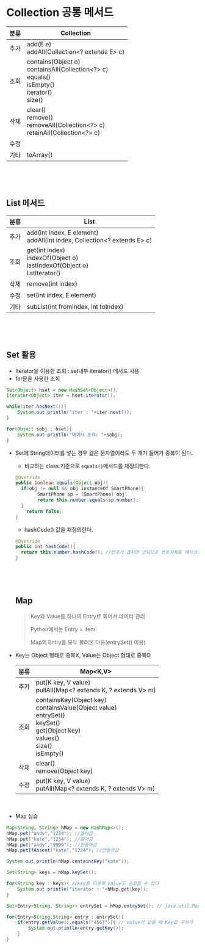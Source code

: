 # Collection 공통 메서드

| 분류 | Collection                                                   |
| ---- | ------------------------------------------------------------ |
| 추가 | add(E e) <br />addAll(Collection<? extends E> c)             |
| 조회 | contains(Object o)<br />containsAll(Collection<?> c)<br />equals()<br />isEmpty()<br />iterator()<br />size() |
| 삭제 | clear()<br />remove()<br />removeAll(Collection<?> c)<br />retainAll(Collection<?\> c) |
| 수정 |                                                              |
| 기타 | toArray()                                                    |

​                        

​                          

## List 메서드

| 분류 | List                                                         |
| ---- | ------------------------------------------------------------ |
| 추가 | add(int index, E element)<br />addAll(int index, Collection<? extends E> c) |
| 조회 | get(int index)<br />indexOf(Object o)<br />lastIndexOf(Object o)<br />listIterator() |
| 삭제 | remove(int index)                                            |
| 수정 | set(int index, E element)                                    |
| 기타 | subList(int fromIndex, int toIndex)                          |

​    

​           

## Set 활용

* Iterator을 이용한 조회 : set내부 iterator() 메서드 사용
* for문을 사용한 조회

```java
Set<Object> hset = new HashSet<Object>();
Iterator<Object> iter = hset.iterator();

while(iter.hasNext()){
    System.out.println("iter : "+iter.next());
}

for(Object sobj : hset){
	System.out.println("데이터 조회: "+sobj);
}
```

* Set에 String데이터를 넣는 경우 같은 문자열이라도 두 개가 들어가 중복이 된다.

  * 비교하는 class 기준으로 `equals()`메서드를 재정의한다.

  ```java
  @Override
  public boolean equals(Object obj){
  	if(obj != null && obj instanceOf SmartPhone){
          SmartPhone sp = (SmartPhone) obj;
          return this.number.equals(sp.number);
  	}
      return false;
  }
  ```

  * hashCode() 값을 재정의한다.

  ```java
  @Override
  public int hashCode(){
  	return this.number.hashCode(); //번호가 겹치면 안되므로 번호자체를 해시코드화
  }
  ```

  ​                   

  ​                     

  ## Map

  > Key와 Value를 하나의 Entry로 묶어서 데이터 관리
  >
  > Python에서는 Entry = item
  >
  > Map의 Entry를 모두 불러온 다음(entrySet() 이용)

* Key는 Object 형태로 중복X, Value는 Object 형태로 중복O

  | 분류 | Map<K,V>                                                     |
  | ---- | ------------------------------------------------------------ |
  | 추가 | put(K key, V value)<br />pullAll(Map<? extends K, ? extends V> m) |
  | 조회 | containsKey(Object key)<br />containsValue(Object value)<br />entrySet()<br />keySet()<br />get(Object key)<br />values()<br />size()<br />isEmpty() |
  | 삭제 | clear()<br />remove(Object key)                              |
  | 수정 | put(K key, V value)<br />putAll(Map<? extends K, ? extends V> m) |

  ​                  

* Map 실습

```java
Map<String, String> hMap = new HashMap<>();
hMap.put("andy","1234"); //들어감
hMap.put("kate","1234"); //들어감
hMap.put("andy","9999"); //안들어감
hMap.putIfAbsent("kate","1234"); //안들어감

System.out.println(hMap.containsKey("kate"));

Set<String> keys = hMap.keySet();

for(String key : keys){ //key를 이용해 value도 순회할 수 있다
	System.out.println("iterator : "+hMap.get(key));
}

Set<Entry<String, String>> entrySet = hMap.entrySet(); // java.util.Map에 있는 Entry 사용

for(Entry<String,String> entry : entrySet){
    if(entry.getValue().equals("4567")){ // value가 같을 때 Key값 구하기
        System.out.println(entry.getKey());
	}
}
```

